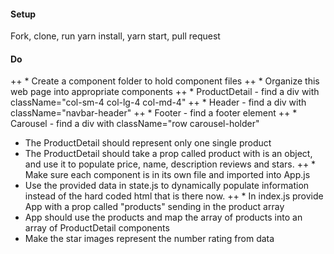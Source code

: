 #### Setup
Fork, clone, run yarn install, yarn start, pull request

#### Do
 ++ * Create a component folder to hold component files
 ++ * Organize this web page into appropriate components
   ++ * ProductDetail - find a div with className="col-sm-4 col-lg-4 col-md-4"
   ++ * Header - find a div with className="navbar-header"
   ++ * Footer - find a footer element
   ++ * Carousel - find a div with className="row carousel-holder"
* The ProductDetail should represent only one single product
* The ProductDetail should take a prop called product with is an object, and use it to populate price, name, description reviews and stars.
++ * Make sure each component is in its own file and imported into App.js
* Use the provided data in state.js to dynamically populate information instead of the hard coded html that is there now.
++ * In index.js provide App with a prop called "products" sending in the product array
* App should use the products and map the array of products into an array of ProductDetail components
* Make the star images represent the number rating from data

